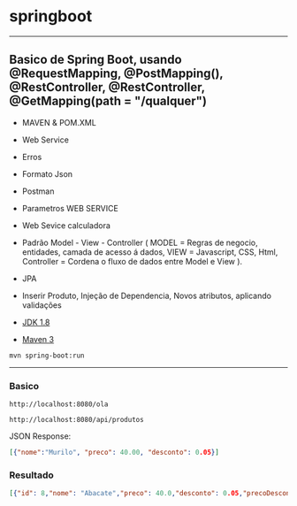 # springboot
---
Basico de Spring Boot, usando @RequestMapping, @PostMapping(), @RestController, @RestController, @GetMapping(path = "/qualquer")
---
- MAVEN & POM.XML
- Web Service
- Erros
-  Formato Json
- Postman
- Parametros WEB SERVICE
- Web Sevice calculadora
- Padrão Model - View - Controller ( MODEL = Regras de negocio, entidades, camada de acesso á dados, VIEW = Javascript, CSS, Html, Controller = Cordena o fluxo de dados entre Model e View ).
- JPA
- Inserir Produto, Injeção de Dependencia, Novos atributos, aplicando validações

- [JDK 1.8](https://www.oracle.com/java/technologies/javase/jdk15-archive-downloads.html)
- [Maven 3](https://maven.apache.org)

```shell
mvn spring-boot:run
```

--------

### Basico

```
http://localhost:8080/ola
```

```
http://localhost:8080/api/produtos
```

JSON Response:

```json
[{"nome":"Murilo", "preco": 40.00, "desconto": 0.05}]
```
### Resultado
```json
[{"id": 8,"nome": "Abacate","preco": 40.0,"desconto": 0.05,"precoDesconto": 38.0}]
```


